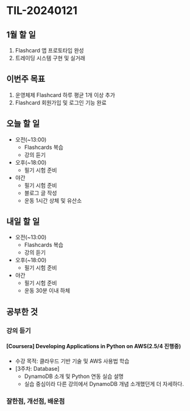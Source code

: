 # TIL-20240121

## 1월 할 일

1. Flashcard 앱 프로토타입 완성
2. 트레이딩 시스템 구현 및 실거래

## 이번주 목표

1. 운영체제 Flashcard 하루 평균 1개 이상 추가
2. Flashcard 회원가입 및 로그인 기능 완료

## 오늘 할 일

- 오전(~13:00)
  - Flashcards 복습
  - 강의 듣기
- 오후(~18:00)
  - 필기 시험 준비
- 야간
  - 필기 시험 준비
  - 블로그 글 작성
  - 운동 1시간 상체 및 유산소

## 내일 할 일

- 오전(~13:00)
  - Flashcards 복습
  - 강의 듣기
- 오후(~18:00)
  - 필기 시험 준비
- 야간
  - 필기 시험 준비
  - 운동 30분 이내 하체

## 공부한 것

### 강의 듣기

#### [Coursera] Developing Applications in Python on AWS(2.5/4 진행중)

- 수강 목적: 클라우드 기반 기술 및 AWS 사용법 학습
- [3주차: Database]
  - DynamoDB 소개 및 Python 연동 실습 설명
  - 실습 중심이라 다른 강의에서 DynamoDB 개념 소개했던게 더 자세하다.

### 잘한점, 개선점, 배운점
